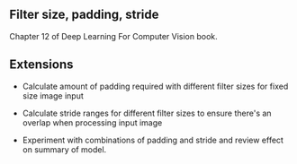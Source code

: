 ## Filter size, padding, stride

Chapter 12 of Deep Learning For Computer Vision book.

## Extensions

* Calculate amount of padding required with different filter sizes for fixed size image input

* Calculate stride ranges for different filter sizes to ensure there's an overlap when processing input image

* Experiment with combinations of padding and stride and review effect on summary of model.